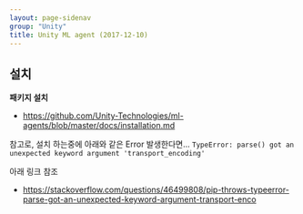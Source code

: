 ```yaml
---
layout: page-sidenav
group: "Unity"
title: Unity ML agent (2017-12-10)
---
```


설치
----
**패키지 설치**
 - https://github.com/Unity-Technologies/ml-agents/blob/master/docs/installation.md

참고로, 설치 하는중에 아래와 같은 Error 발생한다면...
`TypeError: parse() got an unexpected keyword argument 'transport_encoding'`

아래 링크 참조
 - https://stackoverflow.com/questions/46499808/pip-throws-typeerror-parse-got-an-unexpected-keyword-argument-transport-enco

